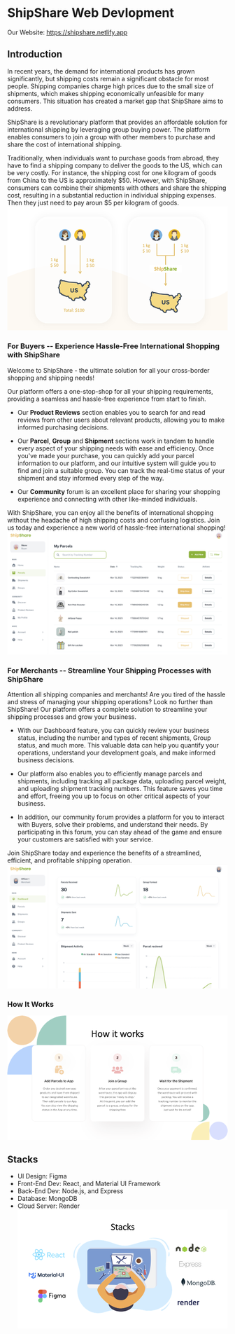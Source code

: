 # ShipShare Web Devlopment

Our Website: https://shipshare.netlify.app

## Introduction

In recent years, the demand for international products has grown significantly, but shipping costs remain a significant obstacle for most people. Shipping companies charge high prices due to the small size of shipments, which makes shipping economically unfeasible for many consumers. This situation has created a market gap that ShipShare aims to address. 

ShipShare is a revolutionary platform that provides an affordable solution for international shipping by leveraging group buying power. The platform enables consumers to join a group with other members to purchase and share the cost of international shipping. 

Traditionally, when individuals want to purchase goods from abroad, they have to find a shipping company to deliver the goods to the US, which can be very costly. For instance, the shipping cost for one kilogram of goods from China to the US is approximately $50. However, with ShipShare, consumers can combine their shipments with others and share the shipping cost, resulting in a substantial reduction in individual shipping expenses. Then they just need to pay aroun $5 per kilogram of goods.
![intro_pic](/public/intro_pics/background.png)

### For Buyers -- Experience Hassle-Free International Shopping with ShipShare
Welcome to ShipShare - the ultimate solution for all your cross-border shopping and shipping needs! 

Our platform offers a one-stop-shop for all your shipping requirements, providing a seamless and hassle-free experience from start to finish.

- Our **Product Reviews** section enables you to search for and read reviews from other users about relevant products, allowing you to make informed purchasing decisions. 

- Our **Parcel**, **Group** and **Shipment** sections work in tandem to handle every aspect of your shipping needs with ease and efficiency. Once you've made your purchase, you can quickly add your parcel information to our platform, and our intuitive system will guide you to find and join a suitable group. You can track the real-time status of your shipment and stay informed every step of the way.

- Our **Community** forum is an excellent place for sharing your shopping experience and connecting with other like-minded individuals. 

With ShipShare, you can enjoy all the benefits of international shopping without the headache of high shipping costs and confusing logistics. Join us today and experience a new world of hassle-free international shopping!
![buyer](/public/intro_pics/buyer_mode.png)

### For Merchants -- Streamline Your Shipping Processes with ShipShare
Attention all shipping companies and merchants! Are you tired of the hassle and stress of managing your shipping operations? Look no further than ShipShare! Our platform offers a complete solution to streamline your shipping processes and grow your business.

- With our Dashboard feature, you can quickly review your business status, including the number and types of recent shipments, Group status, and much more. This valuable data can help you quantify your operations, understand your development goals, and make informed business decisions.

- Our platform also enables you to efficiently manage parcels and shipments, including tracking all package data, uploading parcel weight, and uploading shipment tracking numbers. This feature saves you time and effort, freeing you up to focus on other critical aspects of your business.

- In addition, our community forum provides a platform for you to interact with Buyers, solve their problems, and understand their needs. By participating in this forum, you can stay ahead of the game and ensure your customers are satisfied with your service.

Join ShipShare today and experience the benefits of a streamlined, efficient, and profitable shipping operation.
![merchant](/public/intro_pics/merchant_mode.png)
### How It Works 
![how_it_works](/public/intro_pics/how_it_works.png)

## Stacks
- UI Design: Figma
- Front-End Dev: React, and Material UI Framework
- Back-End Dev: Node.js, and Express
- Database: MongoDB
- Cloud Server: Render
![stacks](/public/intro_pics/stacks.png)
